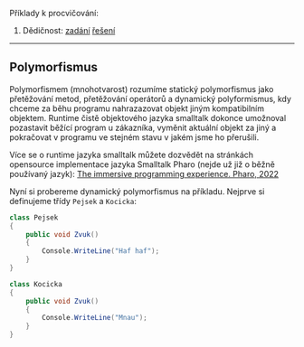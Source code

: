Příklady k procvičování:
1. Dědičnost: [zadání](1_polymorfismus_zadani.cs) [řešení](1_polymorfismus_reseni.cs)
---

## Polymorfismus

Polymorfismem (mnohotvarost) rozumíme statický polymorfismus jako přetěžování metod, přetěžování operátorů a dynamický polyformismus, kdy chceme za běhu programu nahrazazovat objekt jiným kompatibilním objektem. Runtime čistě objektového jazyka smalltalk dokonce umožnoval pozastavit běžící program u zákazníka, vyměnit aktuální objekt za jiný a pokračovat v programu ve stejném stavu v jakém jsme ho přerušili.

Více se o runtime jazyka smalltalk můžete dozvědět na stránkách opensource implementace jazyka Smalltalk Pharo (nejde už již o běžně používaný jazyk):
[The immersive programming experience. Pharo, 2022]( https://pharo.org/)

Nyní si probereme dynamický polymorfismus na příkladu. Nejprve si definujeme třídy `Pejsek` a `Kocicka`:
```cs 
class Pejsek
{
    public void Zvuk()
    {
        Console.WriteLine("Haf haf");
    }
}

class Kocicka
{
    public void Zvuk()
    {
        Console.WriteLine("Mnau");
    }
}
```
